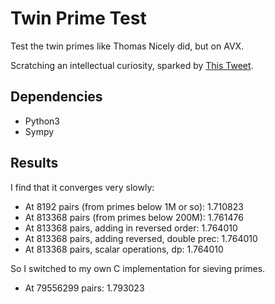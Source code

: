 # Twin Prime Test

Test the twin primes like Thomas Nicely did, but on AVX.

Scratching an intellectual curiosity, sparked by 
[This Tweet](https://twitter.com/fermatslibrary/status/1189900586365464588?s=20).


## Dependencies

* Python3
* Sympy

## Results

I find that it converges very slowly:

* At 8192 pairs (from primes below 1M or so): 1.710823
* At 813368 pairs (from primes below 200M): 1.761476
* At 813368 pairs, adding in reversed order: 1.764010
* At 813368 pairs, adding reversed, double prec: 1.764010
* At 813368 pairs, scalar operations, dp: 1.764010

So I switched to my own C implementation for sieving primes.

* At 79556299 pairs: 1.793023


